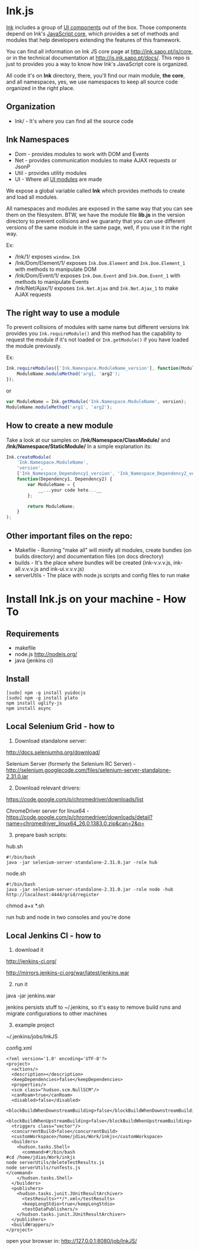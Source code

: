 # Ink.js 

[Ink](http://ink.sapo.pt/) includes a group of [UI components](http://ink.sapo.pt/js/ui/) out of the box.
Those components depend on Ink's [JavaScript core](http://ink.sapo.pt/js/core/), which provides a set of methods and modules that help developers extending the features of this framework.

You can find all information on Ink JS core page at http://ink.sapo.pt/js/core, or in the technical documentation at http://js.ink.sapo.pt/docs/.
This repo is just to provides you a way to know how Ink's JavaScript core is organized. 

All code it's on __Ink__ directory, there, you'll find our main module, __the core__, and all namespaces, yes, we use namespaces to keep all source code organized in the right place. 

## Organization

* Ink/ - It's where you can find all the source code 

## Ink Namespaces 
 * Dom - provides modules to work with DOM and Events 
 * Net - provides communication modules to make AJAX requests or JsonP
 * Util - provides utility modules 
 * UI - Where all [UI modules](http://ink.sapo.pt/js/ui) are made 


We expose a global variable called __Ink__ which provides methods to create and load all modules. 

All namespaces and modules are exposed in the same way that you can see them on the filesystem. BTW, we have the module file __lib.js__ in the version directory to prevent collisions and we guaranty that you can use different versions of the same module in the same page, well, if you use it in the right way. 

Ex: 
* /Ink/1/ exposes `window.Ink` 
* /Ink/Dom/Element/1/ exposes `Ink.Dom.Element` and `Ink.Dom.Element_1` with methods to manipulate DOM 
* /Ink/Dom/Event/1/ exposes `Ink.Dom.Event` and `Ink.Dom.Event_1` with methods to manipulate Events
* /Ink/Net/Ajax/1/ exposes `Ink.Net.Ajax` and `Ink.Net.Ajax_1` to make AJAX requests 

## The right way to use a module 

To prevent collisions of modules with same name but different versions Ink provides you `Ink.requireModule()` and this method has the capability to request the module if it's not loaded or `Ink.getModule()` if you have loaded the module previously. 

Ex: 
```javascript
Ink.requireModules(['Ink.Namespace.ModuleName_version'], function(ModuleName) {
    ModuleName.moduleMethod('arg1, 'arg2');
});
```

or 

```javascript
var ModuleName = Ink.getModule('Ink.Namespace.ModuleName', version);
ModuleName.moduleMethod('arg1', 'arg2');
```


## How to create a new module 
Take a look at our samples on __/Ink/Namespace/ClassModule/__ and __/Ink/Namespace/StaticModule/__
In a simple explanation its: 
```javascript
Ink.createModule(
    'Ink.Namespace.ModuleName', 
    'version', 
    ['Ink_Namespace_Dependency1_version', 'Ink_Namespace_Dependency2_version'], 
    function(Dependency1, Dependency2) {
        var ModuleName = {
            __...your code hete...__
        };

        return ModuleName;
    }
);
```



## Other important files on the repo: 
* Makefile - Running "make all" will minify all modules, create bundles (on builds directory) and documentation files (on docs directory) 
* builds - It's the place where bundles will be created (ink-v.v.v.js, ink-all.v.v.v.js and ink-ui.v.v.v.js) 
* serverUtils - The place with node.js scripts and config files to run make 


# Install Ink.js on your machine - How To

## Requirements

* makefile
* node.js    http://nodejs.org/
* java (jenkins ci)



## Install

    [sudo] npm -g install yuidocjs
    [sudo] npm -g install plato
    npm install uglify-js
    npm install async



## Local Selenium Grid - how to

1. Download standalone server:

http://docs.seleniumhq.org/download/ 

Selenium Server (formerly the Selenium RC Server) - http://selenium.googlecode.com/files/selenium-server-standalone-2.31.0.jar



2. Download relevant drivers:

https://code.google.com/p/chromedriver/downloads/list

ChromeDriver server for linux64 - https://code.google.com/p/chromedriver/downloads/detail?name=chromedriver_linux64_26.0.1383.0.zip&can=2&q=



3. prepare bash scripts:

hub.sh

    #!/bin/bash
    java -jar selenium-server-standalone-2.31.0.jar -role hub


node.sh

    #!/bin/bash
    java -jar selenium-server-standalone-2.31.0.jar -role node -hub http://localhost:4444/grid/register

chmod a+x *.sh

run hub and node in two consoles and you're done



## Local Jenkins CI - how to

1. download it

http://jenkins-ci.org/

http://mirrors.jenkins-ci.org/war/latest/jenkins.war



2. run it

java -jar jenkins.war

jenkins persists stuff to ~/.jenkins, so it's easy to remove build runs and migrate configurations to other machines



3. example project

~/.jenkins/jobs/InkJS

config.xml

	<?xml version='1.0' encoding='UTF-8'?>
	<project>
	  <actions/>
	  <description></description>
	  <keepDependencies>false</keepDependencies>
	  <properties/>
	  <scm class="hudson.scm.NullSCM"/>
	  <canRoam>true</canRoam>
	  <disabled>false</disabled>
	  <blockBuildWhenDownstreamBuilding>false</blockBuildWhenDownstreamBuilding>
	  <blockBuildWhenUpstreamBuilding>false</blockBuildWhenUpstreamBuilding>
	  <triggers class="vector"/>
	  <concurrentBuild>false</concurrentBuild>
	  <customWorkspace>/home/jdias/Work/inkjs</customWorkspace>
	  <builders>
	    <hudson.tasks.Shell>
	      <command>#!/bin/bash
	#cd /home/jdias/Work/inkjs
	node serverUtils/deleteTestResults.js
	node serverUtils/runTests.js
	</command>
	    </hudson.tasks.Shell>
	  </builders>
	  <publishers>
	    <hudson.tasks.junit.JUnitResultArchiver>
	      <testResults>**/*.xml</testResults>
	      <keepLongStdio>true</keepLongStdio>
	      <testDataPublishers/>
	    </hudson.tasks.junit.JUnitResultArchiver>
	  </publishers>
	  <buildWrappers/>
	</project>

open your browser in: http://127.0.0.1:8080/job/InkJS/
